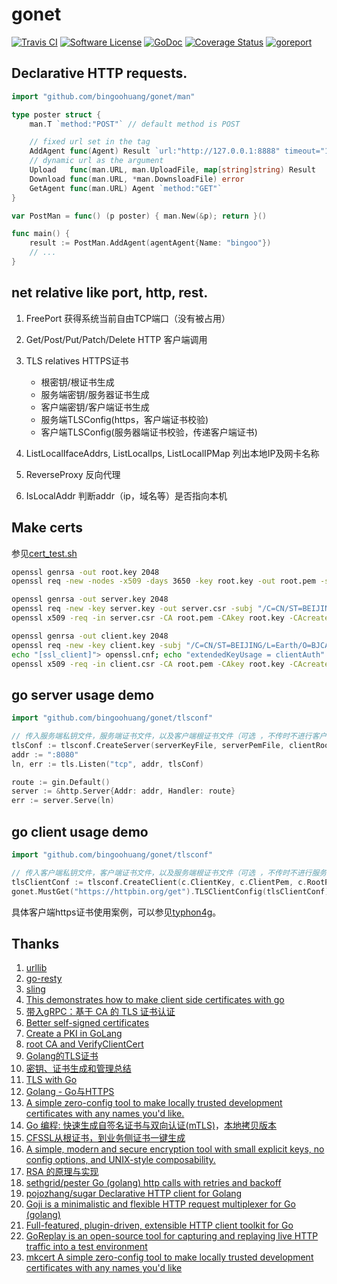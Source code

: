 # gonet

[![Travis CI](https://img.shields.io/travis/bingoohuang/gonet/master.svg?style=flat-square)](https://travis-ci.com/bingoohuang/gonet)
[![Software License](https://img.shields.io/badge/License-MIT-orange.svg?style=flat-square)](https://github.com/bingoohuang/gonet/blob/master/LICENSE.md)
[![GoDoc](https://img.shields.io/badge/godoc-reference-blue.svg?style=flat-square)](https://godoc.org/github.com/bingoohuang/gonet)
[![Coverage Status](http://codecov.io/github/bingoohuang/gonet/coverage.svg?branch=master)](http://codecov.io/github/bingoohuang/gonet?branch=master)
[![goreport](https://www.goreportcard.com/badge/github.com/bingoohuang/gonet)](https://www.goreportcard.com/report/github.com/bingoohuang/gonet)

## Declarative HTTP requests.

```go
import "github.com/bingoohuang/gonet/man"

type poster struct {
	man.T `method:"POST"` // default method is POST

	// fixed url set in the tag
	AddAgent func(Agent) Result `url:"http://127.0.0.1:8888" timeout="10s"`
	// dynamic url as the argument
	Upload   func(man.URL, man.UploadFile, map[string]string) Result
	Download func(man.URL, *man.DownsloadFile) error
	GetAgent func(man.URL) Agent `method:"GET"`
}

var PostMan = func() (p poster) { man.New(&p); return }()

func main() {
    result := PostMan.AddAgent(agentAgent{Name: "bingoo"})
	// ...
}

```

## net relative like port, http, rest.

1. FreePort 获得系统当前自由TCP端口（没有被占用）
1. Get/Post/Put/Patch/Delete HTTP 客户端调用
1. TLS relatives HTTPS证书
    
    * 根密钥/根证书生成
    * 服务端密钥/服务器证书生成
    * 客户端密钥/客户端证书生成
    * 服务端TLSConfig(https，客户端证书校验)
    * 客户端TLSConfig(服务器端证书校验，传递客户端证书)
    
1. ListLocalIfaceAddrs, ListLocalIps, ListLocalIPMap 列出本地IP及网卡名称
1. ReverseProxy 反向代理
1. IsLocalAddr 判断addr（ip，域名等）是否指向本机


## Make certs

参见[cert_test.sh](./cert_test.sh)

```bash
openssl genrsa -out root.key 2048
openssl req -new -nodes -x509 -days 3650 -key root.key -out root.pem -subj "/C=CN/ST=BEIJING/L=Earth/O=BJCA/OU=IT/CN=root"

openssl genrsa -out server.key 2048
openssl req -new -key server.key -out server.csr -subj "/C=CN/ST=BEIJING/L=Earth/O=BJCA/OU=IT/CN=server"
openssl x509 -req -in server.csr -CA root.pem -CAkey root.key -CAcreateserial -out server.pem -days 3650

openssl genrsa -out client.key 2048
openssl req -new -key client.key -subj "/C=CN/ST=BEIJING/L=Earth/O=BJCA/OU=IT/CN=client" -out client.csr
echo "[ssl_client]"> openssl.cnf; echo "extendedKeyUsage = clientAuth" >> openssl.cnf;
openssl x509 -req -in client.csr -CA root.pem -CAkey root.key -CAcreateserial -extfile ./openssl.cnf -out client.pem -days 3650
```

## go server usage demo

```go
import "github.com/bingoohuang/gonet/tlsconf"

// 传入服务端私钥文件，服务端证书文件，以及客户端根证书文件（可选 ，不传时不进行客户端证书校验）
tlsConf := tlsconf.CreateServer(serverKeyFile, serverPemFile, clientRootPemFile)
addr := ":8080"
ln, err := tls.Listen("tcp", addr, tlsConf)

route := gin.Default()
server := &http.Server{Addr: addr, Handler: route}
err := server.Serve(ln)
```

## go client usage demo

```go
import "github.com/bingoohuang/gonet/tlsconf"

// 传入客户端私钥文件，客户端证书文件，以及服务端根证书文件（可选 ，不传时不进行服务端证书校验）
tlsClientConf := tlsconf.CreateClient(c.ClientKey, c.ClientPem, c.RootPem)
gonet.MustGet("https://httpbin.org/get").TLSClientConfig(tlsClientConf).String()
```

具体客户端https证书使用案例，可以参见[typhon4g](https://github.com/bingoohuang/typhon4g)。

## Thanks

1. [urllib](https://github.com/GiterLab/urllib)
1. [go-resty](https://github.com/go-resty/resty/tree/v2)
1. [sling](https://github.com/dghubble/sling)
1. [This demonstrates how to make client side certificates with go](https://gist.github.com/ncw/9253562)
1. [带入gRPC：基于 CA 的 TLS 证书认证](https://studygolang.com/articles/15331)
1. [Better self-signed certificates](https://github.com/Shyp/generate-tls-cert)
1. [Create a PKI in GoLang](https://fale.io/blog/2017/06/05/create-a-pki-in-golang/)
1. [root CA and VerifyClientCert](https://play.golang.org/p/NyImQd5Xym)
1. [Golang的TLS证书](https://blog.csdn.net/fyxichen/article/details/51250620)
1. [密钥、证书生成和管理总结](https://www.cnblogs.com/pixy/p/4722381.html)
1. [TLS with Go](https://ericchiang.github.io/post/go-tls/)
1. [Golang - Go与HTTPS](http://www.golangtab.com/2018/02/05/Golang-Go与HTTPS/)
1. [A simple zero-config tool to make locally trusted development certificates with any names you'd like.](https://github.com/FiloSottile/mkcert)
1. [Go 编程: 快速生成自签名证书与双向认证(mTLS)](https://mp.weixin.qq.com/s/0jUf1y2CamBrmSbYik-x1w)，[本地拷贝版本](cert.md)
1. [CFSSL从根证书，到业务侧证书一键生成](https://github.com/cloudflare/cfssl)
1. [A simple, modern and secure encryption tool with small explicit keys, no config options, and UNIX-style composability.](https://github.com/FiloSottile/age)
1. [RSA 的原理与实现](https://github.com/cj1128/rsa-demo)
1. [sethgrid/pester Go (golang) http calls with retries and backoff](https://github.com/sethgrid/pester)
1. [pojozhang/sugar Declarative HTTP client for Golang](https://github.com/pojozhang/sugar)
1. [Goji is a minimalistic and flexible HTTP request multiplexer for Go (golang)](https://github.com/goji/goji)
1. [Full-featured, plugin-driven, extensible HTTP client toolkit for Go](https://github.com/h2non/gentleman/)
1. [GoReplay is an open-source tool for capturing and replaying live HTTP traffic into a test environment](https://github.com/buger/goreplay)
1. [mkcert A simple zero-config tool to make locally trusted development certificates with any names you'd like](https://github.com/FiloSottile/mkcert)
